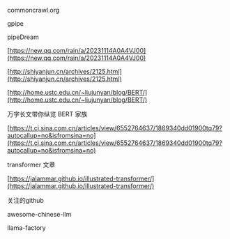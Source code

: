 commoncrawl.org

gpipe

pipeDream

[https://new.qq.com/rain/a/20231114A0A4VJ00](https://new.qq.com/rain/a/20231114A0A4VJ00)

[http://shiyanjun.cn/archives/2125.html](http://shiyanjun.cn/archives/2125.html)

[http://home.ustc.edu.cn/~liujunyan/blog/BERT/](http://home.ustc.edu.cn/~liujunyan/blog/BERT/)

万字长文带你纵览 BERT 家族

[https://t.cj.sina.com.cn/articles/view/6552764637/1869340dd01900tq79?autocallup=no&isfromsina=no](https://t.cj.sina.com.cn/articles/view/6552764637/1869340dd01900tq79?autocallup=no&isfromsina=no)   

transformer 文章

[https://jalammar.github.io/illustrated-transformer/](https://jalammar.github.io/illustrated-transformer/)

关注的github

awesome-chinese-llm

llama-factory